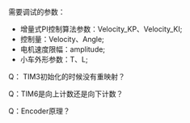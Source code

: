 需要调试的参数：

- 增量式PI控制算法参数：Velocity_KP、Velocity_KI;
- 控制量：Velocity、Angle;
- 电机速度限幅：amplitude;
- 小车外形参数：T、L;





Q： TIM3初始化的时候没有重映射？

Q：TIM6是向上计数还是向下计数？

Q：Encoder原理？

